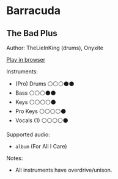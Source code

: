 # Barracuda

## The Bad Plus

Author: TheLieInKing (drums), Onyxite

[Play in browser](http://pages.cs.wisc.edu/~tolly/customs/jazz-pack-2/barracuda)

Instruments:

  * (Pro) Drums ⚪️⚪️⚪️⚫️⚫️
  * Bass ⚪️⚪️⚪️⚫️⚫️
  * Keys ⚪️⚪️⚪️⚪️⚫️
  * Pro Keys ⚪️⚪️⚪️⚪️⚫️
  * Vocals (1) ⚪️⚪️⚪️⚪️⚫️

Supported audio:

  * `album` (For All I Care)

Notes:

  * All instruments have overdrive/unison.

